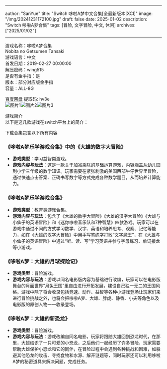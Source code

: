 
---
author: "SanYue"
title: "Switch 哆啦A梦中文合集[全最新版本|XCI]"
image: "/img/20241231172100.jpg"
draft: false
date: 2025-01-02
description: "Switch 哆啦A梦合集"
tags: [冒险, 文字冒险, 中文, 休闲]
archives: ["2025/01/02"]

---

游戏名称：哆啦A梦合集   
Nobita no Getsumen Tansaki    
游戏语言：中文  
首发日期：2019-02-27 00:00:00  
解压密码：wing515  
是否有金手指：是  
版本：部分对应版金手指   
容量：ALL-8G

[百度网盘](https://pan.baidu.com/s/1y6reUoDD-AF3hTCLAGSSAw) 提取码: hv3e  
![图片1](/img/558386.jpg)![图片2](/img/b703da.jpg)![图片3](/img/fe11c6.jpg)  

游戏简介  
以下是这几款游戏在switch平台上的简介：

下载合集包含以下所有内容

### 《哆啦A梦乐学游戏合集》中的《大雄的数字大冒险》
- **游戏类型**：学习益智类游戏。
- **游戏内容与玩法**：这是一款关于加减乘除的基础运算游戏，内容涵盖从幼儿园到小学三年级的数学知识。玩家需要在紧张刺激的美国西部牛仔世界里冒险，通过快速点击答案、正确书写数字等方式完成各种数学题目，从而培养计算能力。

### 《哆啦A梦乐学游戏合集》
- **游戏类型**：教育类游戏合集。
- **游戏内容与玩法**：包含了《大雄的数字大冒险》《大雄的汉字大冒险》《大雄与小仙子的英语冒险》和《迷你哆啦音乐队和7种智慧》四款游戏。玩家可以在游戏中通过不同的方式学习数学、汉字、英语和培养思考、观察、记忆等能力，如在《大雄的汉字大冒险》中用手写笔练字打败“文字魔王”，在《大雄与小仙子的英语冒险》中通过“听、读、写”学习英语并参与字母练习、单词接龙等小游戏。

### 《哆啦A梦：大雄的月球探险记》
- **游戏类型**：冒险游戏。
- **游戏内容与玩法**：游戏以同名电影版内容为基础进行改编，玩家可以在电影版舞台的月面世界“月兔王国”里自由进行开拓发展，建设自己独一无二的王国风格。游戏中除了将会收录包括竞速、动作、益智等各种小游戏登场让玩家们来进行冒险挑战之外，也将会把哆啦A梦、大雄、胖虎、静香、小夫等角色以及电影版的原创人物一一收录登场。

### 《哆啦A梦：大雄的新恐龙》
- **游戏类型**：冒险游戏。
- **游戏内容与玩法**：游戏改编自同名电影，玩家将跟随大雄回到恐龙时代，在那里，大雄结识了一只可爱的小恐龙，之后他们一起经历了许多冒险，玩家需要帮助大雄保护小恐龙和它的同伴，在冒险过程中会遇到各种挑战和困难，如躲避其他恐龙的攻击、寻找食物和水源、解开谜题等，同时玩家还可以利用哆啦A梦的秘密道具来解决问题，完成任务。
